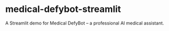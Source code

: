 # medical-defybot-streamlit
A Streamlit demo for Medical DefyBot – a professional AI medical assistant.
